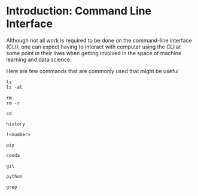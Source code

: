# Introduction: Command Line Interface 
Although not all work is required to be done on the command-line interface (CLI), one can expect having to interact with computer using the CLI at some point in their lives when getting involved in the space of machine learning and data science. 

Here are few commands that are commonly used that might be useful 

```
ls
ls -al

rm
rm -r

cd 

history

!<number>

pip

conda

git

python

grep 
```